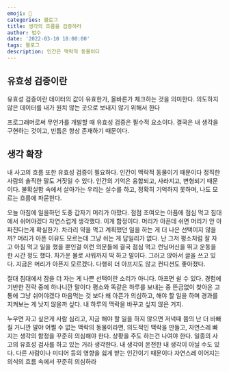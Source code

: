 ```yaml
---
emoji: 🏃
categories: 블로그
title: 생각의 흐름을 검증하라
author: 범수
date: '2022-03-10 18:00:00'
tags: 블로그
description: 인간은 맥락적 동물이다
---
```

## 유효성 검증이란

유효성 검증이란 데이터의 값이 유효한가, 올바른가 체크하는 것을 의미한다. 의도하지 않은 데이터를 내가 원치 않는 곳으로 보내지 않기 위해서 한다

프로그래머로써 무언가를 개발할 때 유효성 검증은 필수적 요소이다. 결국은 내 생각을 구현하는 것이고, 빈틈은 항상 존재하기 때문이다.

## 생각 확장

내 사고의 흐름 또한 유효성 검증이 필요하다. 인간이 맥락적 동물이기 때문이다 정직한 사람의 솔직한 말도 거짓일 수 있다.
인간의 기억은 융합되고, 사라지고, 변형되기 때문이다.
불확실함 속에서 살아가는 우리는 실수를 하고, 정확히 기억하지 못하며, 나도 모르는 흐름에 파묻힌다.

오늘 아침에 일을하던 도중 갑자기 머리가 아팠다. 점점 조여오는 아픔에 점심 먹고 침대에서 쉬어야겠다 자연스럽게 생각했다.
이게 함정이다. 머리가 아픈데 쉬면 머리가 안 아파진다는게 확실한가.
차라리 약을 먹고 계획했던 일을 하는 게 더 나은 선택이지 않을까?
머리가 아픈 이유도 모르는데 그냥 쉬는 게 답일리가 없다. 난 그저 평소처럼 잘 자고 아침 먹고 일을 했을 뿐인걸
이런 의문들에 결국 점심 먹고 런닝머신을 뛰고 운동을 한 시간 정도 했다. 차가운 물로 샤워까지 딱 하고 말이다.
그러고 앉아서 글을 쓰고 있다. 지금은 머리가 아픈지 모르겠다. 다행히 더 아프지도 않고 컨디션도 좋아졌다.

절대 침대에서 잠을 더 자는 게 나쁜 선택이란 소리가 아니다. 아프면 쉴 수 있다. 경험에 기반한 전략 중에 하나니깐 말이다
평소와 똑같은 하루를 보내는 중 뜬금없이 찾아온 고통에 그냥 쉬어야겠다 마음먹는 것 보다
왜 아픈가 의심하고, 해야 할 일을 하며 경과를 지켜보는 게 낫지 않을까 싶다. 내 하루의 맥락을 바꾸고 싶지 않은 거지.

누우면 자고 싶은게 사람 심리고, 지금 해야 할 일을 하지 않으면 저녁때 쯤의 난 더 바빠질 거니깐 말야
어쩔 수 없는 맥락의 동물이라면, 의도적인 맥락을 만들고, 자연스레 빠지는 생각의 함정을 꾸준히 의심해야 한다.
상황을 주도 하는건 나여야 한다. 일종의 사고의 유효성 검사를 하고 있는 거라 생각한다.
내 생각이 온전한 내 생각이 아닐 수도 있다. 다른 사람이나 미디어 등의 영향을 쉽게 받는 인간이기 때문이다
자연스레 이어지는 의식의 흐름 속에서 꾸준히 의심하라

